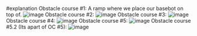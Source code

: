 #explanation
Obstacle course #1: A ramp where we place our basebot on top of.
![image](https://github.com/user-attachments/assets/183cb765-40b7-4760-bb6d-ec35266cfe22)
Obstacle course #2: 
![image](https://github.com/user-attachments/assets/ec8f1ea2-76fb-4d8e-89a6-bbcd2f5afa86)
Obstacle course #3: 
![image](https://github.com/user-attachments/assets/c4900af8-7dd5-4758-a470-6b024f08c029)
Obstacle course #4: 
![image](https://github.com/user-attachments/assets/d0291ed6-bd98-4579-b62f-eb9d3f23e9a1)
Obstacle course #5: 
![image](https://github.com/user-attachments/assets/5d28c01f-5f2f-4c8e-b17a-e5b6f76f4841)
Obstacle course #5.2 (Its apart of OC #5):
![image](https://github.com/user-attachments/assets/6d9cd434-2236-4afc-b0c1-d7ea6a14d146)
